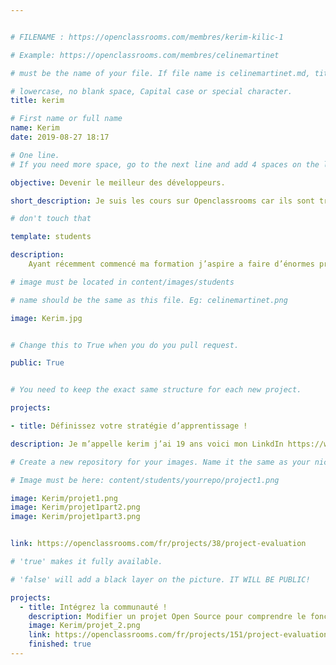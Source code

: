 ```yaml
---


# FILENAME : https://openclassrooms.com/membres/kerim-kilic-1

# Example: https://openclassrooms.com/membres/celinemartinet

# must be the name of your file. If file name is celinemartinet.md, title is celinemartinet.

# lowercase, no blank space, Capital case or special character.
title: kerim

# First name or full name
name: Kerim
date: 2019-08-27 18:17

# One line.
# If you need more space, go to the next line and add 4 spaces on the left, as in 'description'.

objective: Devenir le meilleur des développeurs.

short_description: Je suis les cours sur Openclassrooms car ils sont très complet.

# don't touch that

template: students

description:
    Ayant récemment commencé ma formation j’aspire a faire d’énormes progrès et à ne jamais abandonner.  Le métier de développeur est très intéressent, un domaine dans lequel on ne peut pratiquer seulement lorsque l’on aime ce que l’on fait.  C’est une chance qui s’offre à moi les cours sont géniaux et les autres étudiants nous apportent leur aides.  De plus, les développeur sont en effet très recherché par les entreprises.

# image must be located in content/images/students

# name should be the same as this file. Eg: celinemartinet.png

image: Kerim.jpg


# Change this to True when you do you pull request.

public: True


# You need to keep the exact same structure for each new project.

projects:

- title: Définissez votre stratégie d’apprentissage !

description: Je m’appelle kerim j’ai 19 ans voici mon LinkdIn https://www.linkedin.com/in/karim-kilic-06697218a/

# Create a new repository for your images. Name it the same as your nickname and profile picture.

# Image must be here: content/students/yourrepo/project1.png

image: Kerim/projet1.png
image: Kerim/projet1part2.png
image: Kerim/projet1part3.png


link: https://openclassrooms.com/fr/projects/38/project-evaluation

# 'true' makes it fully available.

# 'false' will add a black layer on the picture. IT WILL BE PUBLIC!

projects:
  - title: Intégrez la communauté !
    description: Modifier un projet Open Source pour comprendre le fonctionnement de Git, de Github et des pull requests. 
    image: Kerim/projet_2.png
    link: https://openclassrooms.com/fr/projects/151/project-evaluation
    finished: true
---
```



